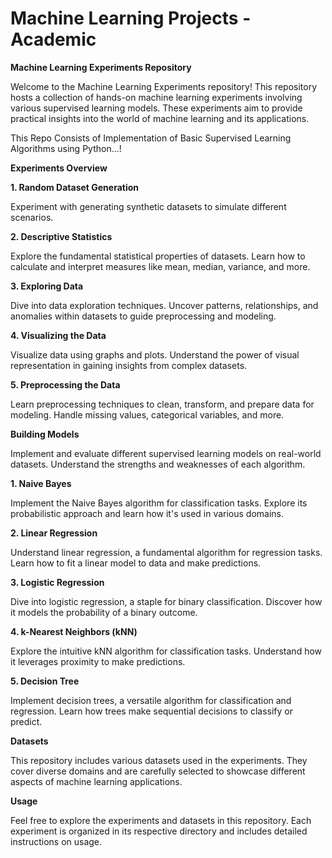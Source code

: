 # Machine Learning Projects - Academic

**Machine Learning Experiments Repository**

Welcome to the Machine Learning Experiments repository! This repository hosts a collection of hands-on machine learning experiments involving various supervised learning models. These experiments aim to provide practical insights into the world of machine learning and its applications.

This Repo Consists of Implementation of Basic Supervised Learning Algorithms using Python...!

**Experiments Overview**

**1. Random Dataset Generation**

Experiment with generating synthetic datasets to simulate different scenarios. 

**2. Descriptive Statistics**

Explore the fundamental statistical properties of datasets. Learn how to calculate and interpret measures like mean, median, variance, and more.

**3. Exploring Data**

Dive into data exploration techniques. Uncover patterns, relationships, and anomalies within datasets to guide preprocessing and modeling.

**4. Visualizing the Data**

Visualize data using graphs and plots. Understand the power of visual representation in gaining insights from complex datasets.

**5. Preprocessing the Data**

Learn preprocessing techniques to clean, transform, and prepare data for modeling. Handle missing values, categorical variables, and more.

**Building Models**

Implement and evaluate different supervised learning models on real-world datasets. Understand the strengths and weaknesses of each algorithm.

**1. Naive Bayes**

Implement the Naive Bayes algorithm for classification tasks. Explore its probabilistic approach and learn how it's used in various domains.

**2. Linear Regression**

Understand linear regression, a fundamental algorithm for regression tasks. Learn how to fit a linear model to data and make predictions.

**3. Logistic Regression**

Dive into logistic regression, a staple for binary classification. Discover how it models the probability of a binary outcome.

**4. k-Nearest Neighbors (kNN)**

Explore the intuitive kNN algorithm for classification tasks. Understand how it leverages proximity to make predictions.

**5. Decision Tree**

Implement decision trees, a versatile algorithm for classification and regression. Learn how trees make sequential decisions to classify or predict.

**Datasets**

This repository includes various datasets used in the experiments. They cover diverse domains and are carefully selected to showcase different aspects of machine learning applications.

**Usage**

Feel free to explore the experiments and datasets in this repository. Each experiment is organized in its respective directory and includes detailed instructions on usage.
